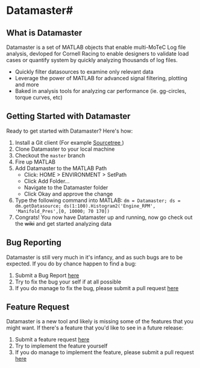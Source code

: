 # Datamaster#

## What is Datamaster ##
Datamaster is a set of MATLAB objects that enable multi-MoTeC Log file analysis, devloped for Cornell Racing to enable designers to validate load cases or quantify system by quickly analyzing thousands of log files.

* Quickly filter datasources to examine only relevant data
* Leverage the power of MATLAB for advanced signal filtering, plotting and more
* Baked in analysis tools for analyzing car performance (ie. gg-circles, torque curves, etc)

## Getting Started with Datamaster ##
Ready to get started with Datamaster? Here's how:

1. Install a Git client (For example [Sourcetree ](https://www.sourcetreeapp.com/))
2. Clone Datamaster to your local machine
3. Checkout the `master` branch
4. Fire up MATLAB
5. Add Datamaster to the MATLAB Path
    * Click: HOME > ENVIRONMENT > SetPath
    * Click Add Folder...
    * Navigate to the Datamaster folder
    * Click Okay and approve the change
6. Type the following command into MATLAB: `dm = Datamaster; ds = dm.getDatasource; ds(1:100).Histogram2('Engine_RPM', 'Manifold_Pres',[0, 10000; 70 170])`
7. Congrats! You now have Datamaster up and running, now go check out the ~~wiki~~ and get started analyzing data

## Bug Reporting ##
Datamaster is still very much in it's infancy, and as such bugs are to be expected. If you do by chance happen to find a bug:

1. Submit a Bug Report [here](https://bitbucket.org/cornellracingsimulation/datamaster/issues/new)
2. Try to fix the bug your self if at all possible
3. If you do manage to fix the bug, please submit a pull request [here](https://bitbucket.org/cornellracingsimulation/datamaster/pull-requests/)

## Feature Request ##
Datamaster is a new tool and likely is missing some of the features that you might want. If there's a feature that you'd like to see in a future release:

1. Submit a feature request [here](https://bitbucket.org/cornellracingsimulation/datamaster/issues/new)
2. Try to implement the feature yourself
3. If you do manage to implement the feature, please submit a pull request [here](https://bitbucket.org/cornellracingsimulation/datamaster/pull-requests/)